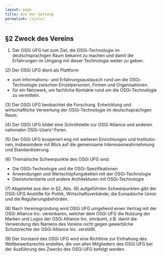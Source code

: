 ```yaml
---
layout: page
title: Aus der Satzung
permalink: /ziele/
---
```


##  §2 Zweck des Vereins

1) Der OSGi UFG hat zum Ziel, die OSGi-Technologie im deutschsprachigen Raum bekannt zu machen und damit die Erfahrungen im Umgang mit dieser Technologie weiter zu geben.

(2) Der OSGi UFG dient als Plattform
  * zum Informations- und Erfahrungsaustausch rund um die OSGi-Technologie zwischen Einzelpersonen, Firmen und Organisationen.
  * für ein Netzwerk, um fachliche Kontakte rund um die OSGi-Technologie zu vermitteln.

(3) Der OSGi UFG beobachtet die Forschung. Entwicklung und wirtschaftliche Verwertung der OSGi-Technologie im deutschsprachigen Raum.

(4) Der OSGi UFG bildet eine Schnittstelle zur OSGi Alliance und anderen nationalen OSGi-Users’-Foren.

(5) Der OSGi UFG kooperiert eng mit weiteren Einrichtungen und Institutio­nen, insbesondere mit Blick auf die gemeinsame Interessenwahr­nehmung und Standardisierung.

(6) Thematische Schwerpunkte des OSGi UFG sind:
  * Die OSGi-Technologie und die OSGi-Spezifikationen
  * Anwendungen und Wertschöpfungsketten mit der OSGi-Technologie
  * Dienstorientierte und andere Architekturen mit OSGi-Technologie

(7) Abgeleitet aus den in §2, Abs. (6) aufgeführten Schwerpunkten gibt der OSGi UFG Anstöße für Politik, Wirtschaftsverbände, die Europäische Union und die Regulierungsbehörden.

(8) Nach Vereinsgründung wird OSGi UFG umgehend einen Vertrag mit der OSGi Alliance Inc. vereinbaren, welcher dem OSGi UFG die Nutzung der Marken und Logos der OSGi Alliance Inc. einräumt, z.B. damit die Verwendung des Namens des Vereins nicht gegen gewerbliche Schutzrechte der OSGi Alliance Inc. verstößt.

(9) Der Vorstand des OSGi UFG wird eine Richtlinie zur Einhaltung des Wettbewerbsrechts erstellen, die von allen Mitgliedern des OSGi UFG bei der Ausführung des Zwecks des OSGi UFG befolgt werden.
